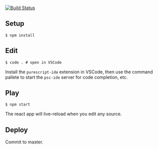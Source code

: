 [![Build Status](https://travis-ci.com/dvdsgl/quicktype.svg?token=PSTj9tVyM1RDRiZ17Sgd&branch=master)](https://travis-ci.com/dvdsgl/quicktype)

## Setup

```shell
$ npm install
```

## Edit

```shell
$ code . # open in VSCode
```

Install the `purescript-ide` extension in VSCode, then use the command pallete to start the `psc-ide` server for code completion, etc.

## Play

```shell
$ npm start
```

The react app will live-reload when you edit any source.

## Deploy

Commit to master.